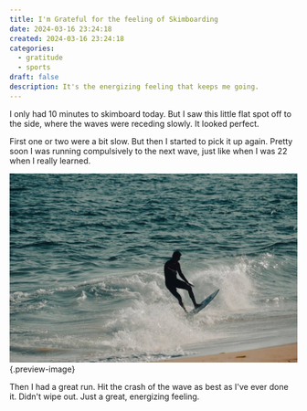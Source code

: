 ```yaml
---
title: I'm Grateful for the feeling of Skimboarding
date: 2024-03-16 23:24:18
created: 2024-03-16 23:24:18
categories:
  - gratitude
  - sports
draft: false
description: It's the energizing feeling that keeps me going.
---
```

I only had 10 minutes to skimboard today. But I saw this little flat spot off to the side, where the waves were receding slowly. It looked perfect. 

First one or two were a bit slow. But then I started to pick it up again. Pretty soon I was running compulsively to the next wave, just like when I was 22 when I really learned. 

![What I think I looked like. Photo by hay s on Unsplash](../img/screenshot-skimboarding.jpeg){.preview-image}

Then I had a great run. Hit the crash of the wave as best as I've ever done it. Didn't wipe out. Just a great, energizing feeling. 
